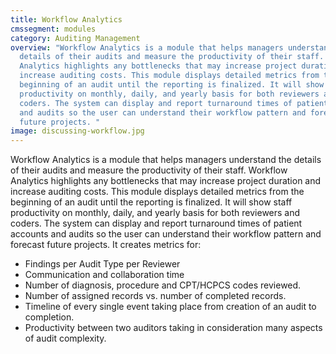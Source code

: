 ```yaml
---
title: Workflow Analytics
cmssegment: modules
category: Auditing Management
overview: "Workflow Analytics is a module that helps managers understand the
  details of their audits and measure the productivity of their staff. Workflow
  Analytics highlights any bottlenecks that may increase project duration and
  increase auditing costs. This module displays detailed metrics from the
  beginning of an audit until the reporting is finalized. It will show staff
  productivity on monthly, daily, and yearly basis for both reviewers and
  coders. The system can display and report turnaround times of patient accounts
  and audits so the user can understand their workflow pattern and forecast
  future projects. "
image: discussing-workflow.jpg
---
```

Workflow Analytics is a module that helps managers understand the details of their audits and measure the productivity of their staff. Workflow Analytics highlights any bottlenecks that may increase project duration and increase auditing costs. This module displays detailed metrics from the beginning of an audit until the reporting is finalized. It will show staff productivity on monthly, daily, and yearly basis for both reviewers and coders. The system can display and report turnaround times of patient accounts and audits so the user can understand their workflow pattern and forecast future projects. It creates metrics for:

* Findings per Audit Type per Reviewer
* Communication and collaboration time
* Number of diagnosis, procedure and CPT/HCPCS codes reviewed.
* Number of assigned records vs. number of completed records.
* Timeline of every single event taking place from creation of an audit to completion.
* Productivity between two auditors taking in consideration many aspects of audit complexity.